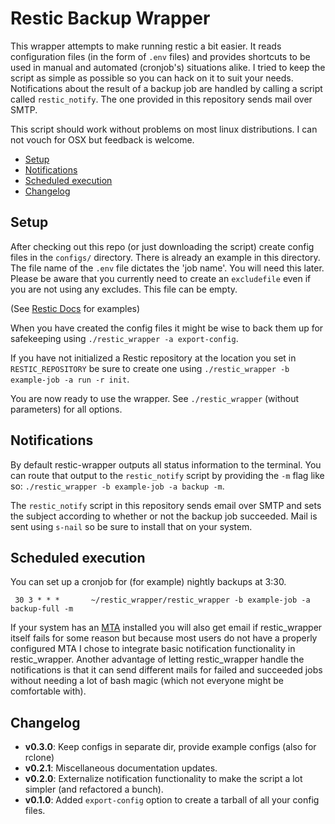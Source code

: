 # Restic Backup Wrapper

This wrapper attempts to make running restic a bit easier. It reads configuration files (in the form of `.env` files) and provides shortcuts to be used in manual and automated (cronjob's) situations alike. I tried to keep the script as simple as possible so you can hack on it to suit your needs. Notifications about the result of a backup job are handled by calling a script called `restic_notify`. The one provided in this repository sends mail over SMTP.

This script should work without problems on most linux distributions. I can not vouch for OSX but feedback is welcome.

<!-- TOC GFM -->

- [Setup](#setup)
- [Notifications](#notifications)
- [Scheduled execution](#scheduled-execution)
- [Changelog](#changelog)

<!-- /TOC -->

## Setup

After checking out this repo (or just downloading the script) create config files in the `configs/` directory. There is already an example in this directory. The file name of the `.env` file dictates the 'job name'. You will need this later. Please be aware that you currently need to create an `excludefile` even if you are not using any excludes. This file can be empty.

(See [Restic Docs](https://restic.readthedocs.io/en/latest/040_backup.html#excluding-files) for examples)

When you have created the config files it might be wise to back them up for safekeeping using `./restic_wrapper -a export-config`.

If you have not initialized a Restic repository at the location you set in `RESTIC_REPOSITORY` be sure to create one using `./restic_wrapper -b example-job -a run -r init`.

You are now ready to use the wrapper. See `./restic_wrapper` (without parameters) for all options.

## Notifications

By default restic-wrapper outputs all status information to the terminal. You can route that output to the `restic_notify` script by providing the `-m` flag like so: `./restic_wrapper -b example-job -a backup -m`.

The `restic_notify` script in this repository sends email over SMTP and sets the subject according to whether or not the backup job succeeded. Mail is sent using `s-nail` so be sure to install that on your system.


## Scheduled execution
You can set up a cronjob for (for example) nightly backups at 3:30.

```
 30 3 * * *       ~/restic_wrapper/restic_wrapper -b example-job -a backup-full -m
```

If your system has an [MTA](https://cronitor.io/cron-reference/no-mta-installed-discarding-output) installed you will also get email if restic_wrapper itself fails for some reason but because most users do not have a properly configured MTA I chose to integrate basic notification functionality in restic_wrapper. Another advantage of letting restic_wrapper handle the notifications is that it can send different mails for failed and succeeded jobs without needing a lot of bash magic (which not everyone might be comfortable with).

## Changelog
- **v0.3.0**: Keep configs in separate dir, provide example configs (also for rclone)
- **v0.2.1**: Miscellaneous documentation updates.
- **v0.2.0**: Externalize notification functionality to make the script a lot simpler (and refactored a bunch).
- **v0.1.0**: Added `export-config` option to create a tarball of all your config files.
